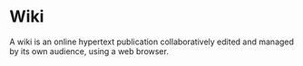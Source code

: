 # Wiki

A wiki is an online hypertext publication collaboratively edited and managed by its own audience, using a web browser.